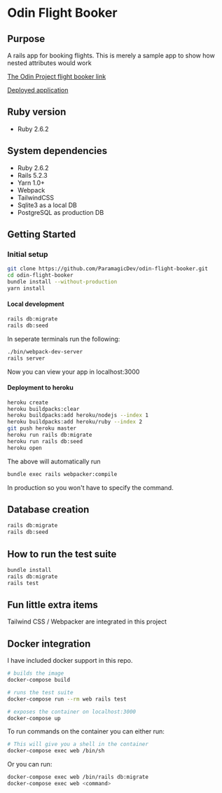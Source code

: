 # Odin Flight Booker

## Purpose

A rails app for booking flights.
This is merely a sample app to show how nested attributes would work

[The Odin Project flight
booker link](https://www.theodinproject.com/courses/ruby-on-rails/lessons/building-advanced-forms?ref=lnav#assignment)

[Deployed application](https://paramagic-flight-booker.herokuapp.com/)

## Ruby version

- Ruby 2.6.2

## System dependencies

- Ruby 2.6.2
- Rails 5.2.3
- Yarn 1.0+
- Webpack
- TailwindCSS
- Sqlite3 as a local DB
- PostgreSQL as production DB

## Getting Started

### Initial setup

```bash
git clone https://github.com/ParamagicDev/odin-flight-booker.git
cd odin-flight-booker
bundle install --without-production
yarn install
```

#### Local development

```bash
rails db:migrate
rails db:seed
```

In seperate terminals run the following:

```bash
./bin/webpack-dev-server
rails server
```

Now you can view your app in localhost:3000

#### Deployment to heroku

```bash
heroku create
heroku buildpacks:clear
heroku buildpacks:add heroku/nodejs --index 1
heroku buildpacks:add heroku/ruby --index 2
git push heroku master
heroku run rails db:migrate
heroku run rails db:seed
heroku open
```

The above will automatically run

```bash
bundle exec rails webpacker:compile
```

In production so you won't have to specify the command.

## Database creation

```bash
rails db:migrate
rails db:seed
```

## How to run the test suite
```bash
bundle install
rails db:migrate
rails test
```

## Fun little extra items

Tailwind CSS / Webpacker are integrated in this project

## Docker integration

I have included docker support in this repo.

```bash
# builds the image
docker-compose build 

# runs the test suite
docker-compose run --rm web rails test

# exposes the container on localhost:3000
docker-compose up
```


To run commands on the container you can either run:

```bash
# This will give you a shell in the container
docker-compose exec web /bin/sh
```

Or you can run:

```bash
docker-compose exec web /bin/rails db:migrate
docker-compose exec web <command>
```
